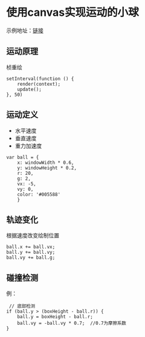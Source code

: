 # 使用canvas实现运动的小球
示例地址：[链接](http://oulafen.github.io/demo-moving-ball/)

## 运动原理
桢重绘
```
setInterval(function () {
    render(context);
    update();
}, 50)
```

## 运动定义
- 水平速度
- 垂直速度
- 重力加速度
```
var ball = {
    x: windowWidth * 0.6, 
    y: windowHeight * 0.2,
    r: 20, 
    g: 2, 
    vx: -5, 
    vy: 0, 
    color: '#005588'
    }
```
## 轨迹变化
根据速度改变绘制位置
```
ball.x += ball.vx;
ball.y += ball.vy;
ball.vy += ball.g; 
```

## 碰撞检测
例：
```
 // 底部检测
if (ball.y > (boxHeight - ball.r)) {
    ball.y = boxHeight - ball.r;
    ball.vy = -ball.vy * 0.7;  //0.7为摩擦系数
}
```